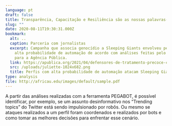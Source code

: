 ```yaml
---
language: pt
draft: false
title: Transparência, Capacitação e Resiliência são as nossas palavras-chaves
slug: ""
date: 2020-08-11T19:30:31.000Z
bookmark:
  alt: ..
  caption: Parceria com jornalistas
  excerpt: Campanha que associa genocídio a Sleeping Giants envolveu perfis com
    alta probabilidade de automação de acordo com análises feitas pelo PegaBot
    para a Agência Pública.
  link: https://apublica.org/2021/04/defensores-de-tratamento-precoce-contra-a-covid-19-atacam-perfil-sleeping-giants/
  src: /uploads/juliette-1024x682.png
  title: Perfis com alta probabilidade de automação atacam Sleeping Giants no Twitter
type: analysis
file: http://africau.edu/images/default/sample.pdf
---
```

A partir das análises realizadas com a ferramenta PEGABOT, é possível identificar, por exemplo, se um assunto desinformativo nos “Trending topics” do Twitter está sendo impulsionado por robôs. Ou mesmo se ataques realizados a um perfil foram coordenados e realizados por bots e como tomar as melhores decisões para enfrentar esse cenário.